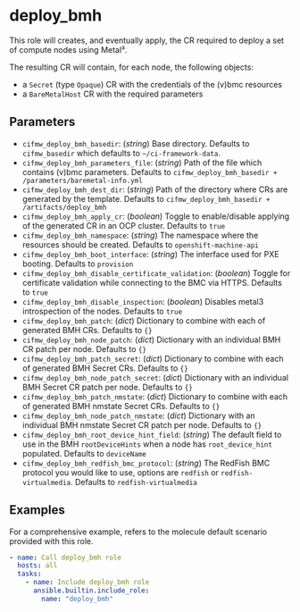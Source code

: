 # deploy_bmh

This role will creates, and eventually apply, the CR required to
deploy a set of compute nodes using Metal³.

The resulting CR will contain, for each node, the following objects:

* a `Secret` (type `Opaque`) CR with the credentials of the (v)bmc resources
* a `BareMetalHost` CR with the required parameters

## Parameters

* `cifmw_deploy_bmh_basedir`: (*string*) Base directory. Defaults to `cifmw_basedir` which defaults to `~/ci-framework-data`.
* `cifmw_deploy_bmh_parameters_file`:  (*string*) Path of the file which contains (v)bmc parameters. Defaults to `cifmw_deploy_bmh_basedir + /parameters/baremetal-info.yml`
* `cifmw_deploy_bmh_dest_dir`: (*string*) Path of the directory where CRs are generated by the template. Defaults to `cifmw_deploy_bmh_basedir + /artifacts/deploy_bmh`
* `cifmw_deploy_bmh_apply_cr`: (*boolean*) Toggle to enable/disable applying of the generated CR in an OCP cluster. Defaults to `true`
* `cifmw_deploy_bmh_namespace`: (*string*) The namespace where the resources should be created. Defaults to `openshift-machine-api`
* `cifmw_deploy_bmh_boot_interface`: (*string*) The interface used for PXE booting. Defaults to `provision`
* `cifmw_deploy_bmh_disable_certificate_validation`: (*boolean*) Toggle for certificate validation while connecting to the BMC via HTTPS. Defaults to `true`
* `cifmw_deploy_bmh_disable_inspection`: (*boolean*) Disables metal3 introspection of the nodes. Defaults to `true`
* `cifmw_deploy_bmh_patch`: (*dict*) Dictionary to combine with each of generated BMH CRs. Defaults to `{}`
* `cifmw_deploy_bmh_node_patch`: (*dict*) Dictionary with an individual BMH CR patch per node. Defaults to `{}`
* `cifmw_deploy_bmh_patch_secret`: (*dict*) Dictionary to combine with each of generated BMH Secret CRs. Defaults to `{}`
* `cifmw_deploy_bmh_node_patch_secret`: (*dict*) Dictionary with an individual BMH Secret CR patch per node. Defaults to `{}`
* `cifmw_deploy_bmh_patch_nmstate`: (*dict*) Dictionary to combine with each of generated BMH nmstate Secret CRs. Defaults to `{}`
* `cifmw_deploy_bmh_node_patch_nmstate`: (*dict*) Dictionary with an individual BMH nmstate Secret CR patch per node. Defaults to `{}`
* `cifmw_deploy_bmh_root_device_hint_field`: (*string*) The default field to use in the BMH `rootDeviceHints` when a node has `root_device_hint` populated. Defaults to `deviceName`
* `cifmw_deploy_bmh_redfish_bmc_protocol`: (*string*) The RedFish BMC protocol you would like to use, options are `redfish` or `redfish-virtualmedia`. Defaults to `redfish-virtualmedia`

## Examples

For a comprehensive example, refers to the molecule default scenario provided with this role.

```yaml
- name: Call deploy_bmh role
  hosts: all
  tasks:
    - name: Include deploy_bmh role
      ansible.builtin.include_role:
        name: "deploy_bmh"
```

